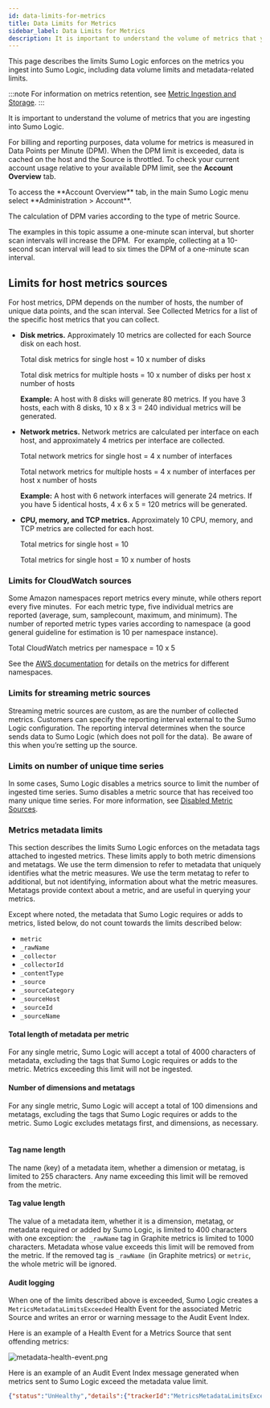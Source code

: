 ```yaml
---
id: data-limits-for-metrics
title: Data Limits for Metrics
sidebar_label: Data Limits for Metrics
description: It is important to understand the volume of metrics that you are ingesting into Sumo Logic.
---
```


This page describes the limits Sumo Logic enforces on the metrics you ingest into Sumo Logic, including data volume limits and metadata-related limits.

:::note
For information on metrics retention, see [Metric Ingestion and Storage](metric-ingestion-and-storage.md).
:::

It is important to understand the volume of metrics that you are ingesting into Sumo Logic.

For billing and reporting purposes, data volume for metrics is measured in Data Points per Minute (DPM). When the DPM limit is exceeded, data is cached on the host and the Source is throttled. To check your current account usage relative to your available DPM limit, see the **Account Overview** tab.  

<!--Kanso [**Classic UI**](/docs/get-started/sumo-logic-ui-classic). Kanso-->  To access the **Account Overview** tab, in the main Sumo Logic menu select **Administration > Account**. 

<!--Kanso 
[**New UI**](/docs/get-started/sumo-logic-ui/). To access the **Account Overview** tab, in the top menu select **Administration** and then under **Account** select **Account Overview**. You can also click the **Go To...** menu at the top of the screen and select **Account Overview**. 
 Kanso-->

The calculation of DPM varies according to the type of metric Source.

The examples in this topic assume a one-minute scan interval, but shorter scan intervals will increase the DPM.  For example, collecting at a 10-second scan interval will lead to six times the DPM of a one-minute scan interval. 

## Limits for host metrics sources

For host metrics, DPM depends on the number of hosts, the number of unique data points, and the scan interval. See Collected Metrics for a list of the specific host metrics that you can collect.

* **Disk metrics.** Approximately 10 metrics are collected for each Source disk on each host.  

    Total disk metrics for single host = 10 x number of disks  

    Total disk metrics for multiple hosts = 10 x number of disks per host x number of hosts  

    **Example:** A host with 8 disks will generate 80 metrics. If you have 3 hosts, each with 8 disks, 10 x 8 x 3 = 240 individual metrics will be generated.

* **Network metrics.** Network metrics are calculated per interface on each host, and approximately 4 metrics per interface are collected.  

    Total network metrics for single host = 4 x number of interfaces  

    Total network metrics for multiple hosts = 4 x number of interfaces per host x number of hosts  

    **Example:** A host with 6 network interfaces will generate 24 metrics. If you have 5 identical hosts, 4 x 6 x 5 = 120 metrics will be generated.

* **CPU, memory, and TCP metrics.** Approximately 10 CPU, memory, and TCP metrics are collected for each host.  

    Total metrics for single host = 10  

    Total metrics for single host = 10 x number of hosts

### Limits for CloudWatch sources

Some Amazon namespaces report metrics every minute, while others report every five minutes.  For each metric type, five individual metrics are reported (average, sum, samplecount, maximum, and minimum). The number of reported metric types varies according to namespace (a good general guideline for estimation is 10 per namespace instance).

Total CloudWatch metrics per namespace = 10 x 5

See the [AWS documentation](http://docs.aws.amazon.com/AmazonCloudWatch/latest/monitoring/CW_Support_For_AWS.html) for details on the metrics for different namespaces.

### Limits for streaming metric sources

Streaming metric sources are custom, as are the number of collected metrics. Customers can specify the reporting interval external to the Sumo Logic configuration. The reporting interval determines when the source sends data to Sumo Logic (which does not poll for the data).  Be aware of this when you’re setting up the source.

### Limits on number of unique time series

In some cases, Sumo Logic disables a metrics source to limit the number of ingested time series. Sumo disables a metric source that has received too many unique time series. For more information, see [Disabled Metric Sources](disabled-metrics-sources.md).

### Metrics metadata limits

This section describes the limits Sumo Logic enforces on the metadata tags attached to ingested metrics. These limits apply to both metric dimensions and metatags. We use the term dimension to refer to metadata that uniquely identifies what the metric measures. We use the term metatag to refer to additional, but not identifying, information about what the metric measures. Metatags provide context about a metric, and are useful in querying your metrics. 

Except where noted, the metadata that Sumo Logic requires or adds to metrics, listed below, do not count towards the limits described below: 

* `metric`
* `_rawName`
* `_collector`
* `_collectorId`
* `_contentType`
* `_source`
* `_sourceCategory`
* `_sourceHost`
* `_sourceId`
* `_sourceName`

#### Total length of metadata per metric

For any single metric, Sumo Logic will accept a total of 4000 characters of metadata, excluding the tags that Sumo Logic requires or adds to the metric. Metrics exceeding this limit will not be ingested.

#### Number of dimensions and metatags

For any single metric, Sumo Logic will accept a total of 100 dimensions and metatags, excluding the tags that Sumo Logic requires or adds to the metric. Sumo Logic excludes metatags first, and dimensions, as necessary.  

#### Tag name length

The name (key) of a metadata item, whether a dimension or metatag, is limited to 255 characters. Any name exceeding this limit will be removed from the metric.

#### Tag value length 

The value of a metadata item, whether it is a dimension, metatag, or metadata required or added by Sumo Logic, is limited to 400 characters with one exception: the  `_rawName` tag in Graphite metrics is limited to 1000 characters. Metadata whose value exceeds this limit will be removed from the metric. If the removed tag is `_rawName `(in Graphite metrics) or `metric`, the whole metric will be ignored.

#### Audit logging 

When one of the limits described above is exceeded, Sumo Logic creates a `MetricsMetadataLimitsExceeded` Health Event for the associated Metric Source and writes an error or warning message to the Audit Event Index.

Here is an example of a Health Event for a Metrics Source that sent offending metrics:

![metadata-health-event.png](/img/metrics/metadata-health-event.png)

Here is an example of an Audit Event Index message generated when
metrics sent to Sumo Logic exceed the metadata value limit.

```json
{"status":"UnHealthy","details":{"trackerId":"MetricsMetadataLimitsExceeded","error":"Value length limit exceeded by some metrics sent from this source","description":"Detected metrics with metadata containing values exceeding the length limit. Key-value pairs with values longer than the limit are dropped or the metric is not ingested."},"eventType":"Health-Change","severityLevel":"Error","accountId":"0000000000000131","eventId":"30e37c7e-f7b3-4cf3-8c41-de34ff4f1991","eventName":"MetricsMetadataLimitsExceeded","eventTime":"2021-03-29T13:26:16.665Z","eventFormatVersion":"1.0 beta","subsystem":"Metrics","resourceIdentity":{"collectorId":"00000000066661A2","collectorName":"cl-nitedata-tracing","id":"0000000006B18879","name":"(default-metrics)","type":"Source"}}
```
 
